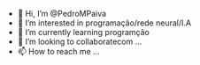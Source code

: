 - 👋 Hi, I’m @PedroMPaiva
- 👀 I’m interested in programação/rede neural/I.A
- 🌱 I’m currently learning programção
- 💞️ I’m looking to collaboratecom ...
- 📫 How to reach me ...

<!---
PedroMPaiva/PedroMPaiva is a ✨ special ✨ repository because its `README.md` (this file) appears on your GitHub profile.
You can click the Preview link to take a look at your changes.
--->
